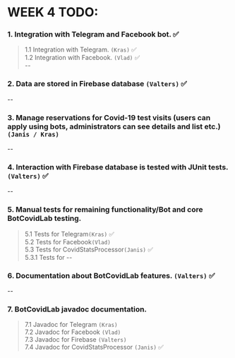 # WEEK 4 TODO:
### 1. Integration with Telegram and Facebook bot. :white_check_mark: <br/>
> 1.1 Integration with Telegram. `(Kras)` :white_check_mark: <br/>
> 1.2 Integration with Facebook. `(Vlad)` :white_check_mark: <br/>
--
### 2. Data are stored in Firebase database `(Valters)` :white_check_mark: <br/>
--
### 3. Manage reservations for Covid-19 test visits (users can apply using bots, administrators can see details and list etc.) `(Janis / Kras)` <br/>
--
### 4. Interaction with Firebase database is tested with JUnit tests. `(Valters)` :white_check_mark: <br/>
--
### 5. Manual tests for remaining functionality/Bot and core BotCovidLab testing. <br/>
> 5.1 Tests for Telegram`(Kras)` :white_check_mark: <br/>
> 5.2 Tests for Facebook`(Vlad)` <br/>
> 5.3 Tests for CovidStatsProcessor`(Janis)` :white_check_mark: <br/>
> 5.3.1 Tests for 
--
### 6. Documentation about BotCovidLab features. `(Valters)` :white_check_mark: <br/>
--
### 7. BotCovidLab javadoc documentation. <br/>
> 7.1 Javadoc for Telegram `(Kras)` <br/>
> 7.2 Javadoc for Facebook `(Vlad)` <br/>
> 7.3 Javadoc for Firebase `(Valters)` <br/>
> 7.4 Javadoc for CovidStatsProcessor `(Janis)` :white_check_mark: <br/>
